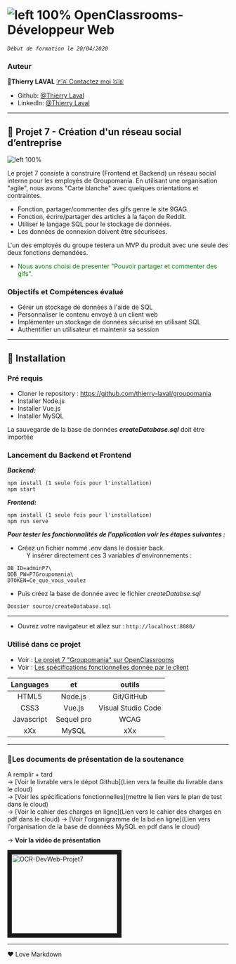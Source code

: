 # ![left 100%](https://github.com/thierry-laval/archives/blob/master/images/Logo_OpenClassrooms.png?raw=true) OpenClassrooms-Développeur Web

_`Début de formation le 20/04/2020`_

### Auteur

👤**Thierry LAVAL** [🇫🇷 Contactez moi 🇬🇧](<thierrylaval@gmx.com>)

* Github: [@Thierry Laval](https://github.com/thierry-laval)
* LinkedIn: [@Thierry Laval](https://www.linkedin.com/in/thierry-laval)
***

## 📎 Projet 7 - Création d'un réseau social d’entreprise
![left 100%](https://github.com/thierry-laval/archives/blob/master/images/logo-groupomania-red.png?raw=true)

Le projet 7 consiste à construire  (Frontend et Backend) un réseau social interne pour les employés de Groupomania. En utilisant une organisation "agile", nous avons "Carte blanche" avec quelques orientations et contraintes.<br>

   - Fonction, partager/commenter des gifs genre le site 9GAG.<br>
   - Fonction, écrire/partager des articles à la façon de Reddit.<br>
   - Utiliser le langage SQL pour le stockage de données.<br>
   - Les données de connexion doivent être sécurisées.<br>

L'un des employés du groupe testera un MVP du produit avec une seule des deux fonctions demandées.

   - <span style="color:green">Nous avons choisi de presenter "Pouvoir partager et commenter des gifs".</span>

### Objectifs et Compétences évalué

* Gérer un stockage de données à l'aide de SQL
* Personnaliser le contenu envoyé à un client web
* Implémenter un stockage de données sécurisé en utilisant SQL
* Authentifier un utilisateur et maintenir sa session

***

## 🔨 Installation ##

### Pré requis

* Cloner le repository : <https://github.com/thierry-laval/groupomania>
* Installer Node.js
* Installer Vue.js
* Installer MySQL

La sauvegarde de la base de données ***createDatabase.sql*** doit être importée

### Lancement du Backend et Frontend

***Backend:***
```
npm install (1 seule fois pour l'installation)
npm start
```

***Frontend:***
```
npm install (1 seule fois pour l'installation)
npm run serve
```

***Pour tester les fonctionnalités de l'application voir les étapes suivantes :***

* Créez un fichier nommé *.env* dans le dossier back.<br>
&nbsp;&nbsp;&nbsp;&nbsp;&nbsp;Y insérer directement ces 3 variables d'environnements :
```
DB_ID=adminP7\
DDB_PW=P7Groupomania\
DTOKEN=Ce_que_vous_voulez
```
- Puis créez la base de donnée avec le fichier *createDatabse.sql*
```
Dossier source/createDatabase.sql
```
***

* Ouvrez votre navigateur et allez sur : `http://localhost:8080/`

### Utilisé dans ce projet

* Voir : [Le projet 7 "Groupomania" sur OpenClassrooms](https://openclassrooms.com/fr/paths/185/projects/677/assignment "Cliquez pour voir le projet")
* Voir : [Les spécifications fonctionnelles donnée par le client](documents/spécifications_fonctionnelles.pdf)

| Languages       | et              | outils             |
| :-------------: |:--------------: | :-----------------:|
| HTML5           | Node.js         | Git/GitHub         |
| CSS3            | Vue.js          | Visual Studio Code |
| Javascript      | Sequel pro      | WCAG               |
|    xXx          | MySQL           |        xXx         |

***

### 🚦Les documents de présentation de la soutenance

A remplir + tard<br>
→ [Voir le livrable vers le dépot Github](Lien vers la feuille du livrable dans le cloud)\
→ [Voir les spécifications fonctionnelles](mettre le lien vers le plan de test dans le cloud)\
→ [Voir le cahier des charges en ligne](Lien vers le cahier des charges en pdf dans le cloud)
→ [Voir l'organigramme de la bd en ligne](Lien vers l'organisation de la base de données MySQL en pdf dans le cloud)

→ **Voir la vidéo de présentation**

<a href="http://www.youtube.com/watch?feature=player_embedded&v=kXClhebVLUw" target="_blank"><img src="http://img.youtube.com/vi/kXClhebVLUw/0.jpg"
alt="OCR-DevWeb-Projet7" width="240" height="180" border="10" /></a>

***
<p>&hearts; Love Markdown<p>
